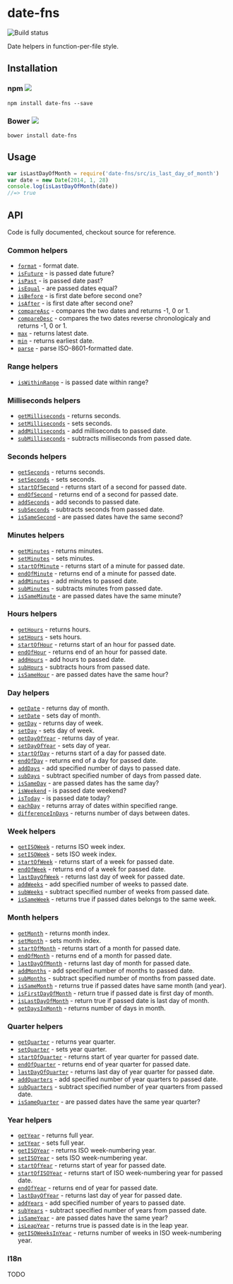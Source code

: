 # date-fns
![Build status](https://badge.buildkite.com/885cb3d3d13dd3c3219b7dc42cdaa8afc14f06ece832eb0ed9.svg)

Date helpers in function-per-file style.

## Installation

### npm [![](http://img.shields.io/npm/v/date-fns.svg)](https://www.npmjs.org/package/date-fns)

```
npm install date-fns --save
```

### Bower ![](http://img.shields.io/bower/v/date-fns.svg)

```
bower install date-fns
```

## Usage

``` javascript
var isLastDayOfMonth = require('date-fns/src/is_last_day_of_month')
var date = new Date(2014, 1, 28)
console.log(isLastDayOfMonth(date))
//=> true
```

## API

Code is fully documented, checkout source for reference.

### Common helpers

* [`format`](./src/format.js) - format date.
* [`isFuture`](./src/is_future.js) - is passed date future?
* [`isPast`](./src/is_future.js) - is passed date past?
* [`isEqual`](./src/is_equal.js) - are passed dates equal?
* [`isBefore`](./src/is_before.js) - is first date before second one?
* [`isAfter`](./src/is_after.js) - is first date after second one?
* [`compareAsc`](./src/compare_asc.js) - compares the two dates and returns -1, 0 or 1.
* [`compareDesc`](./src/compare_desc.js) - compares the two dates reverse chronologicaly and returns -1, 0 or 1.
* [`max`]('./src/max') - returns latest date.
* [`min`]('./src/min') - returns earliest date.
* [`parse`](./src/parse.js) - parse ISO-8601-formatted date.

### Range helpers

* [`isWithinRange`](./src/is_within_range.js) - is passed date within range?

### Milliseconds helpers

* [`getMilliseconds`](./src/get_milliseconds.js) - returns seconds.
* [`setMilliseconds`](./src/set_milliseconds.js) - sets seconds.
* [`addMilliseconds`](./src/add_milliseconds.js) - add milliseconds to passed date.
* [`subMilliseconds`](./src/sub_milliseconds.js) - subtracts milliseconds from passed date.

### Seconds helpers

* [`getSeconds`](./src/get_seconds.js) - returns seconds.
* [`setSeconds`](./src/set_seconds.js) - sets seconds.
* [`startOfSecond`](./src/start_of_second.js) - returns start of a second for passed date.
* [`endOfSecond`](./src/end_of_second.js) - returns end of a second for passed date.
* [`addSeconds`](./src/add_seconds.js) - add seconds to passed date.
* [`subSeconds`](./src/sub_seconds.js) - subtracts seconds from passed date.
* [`isSameSecond`](./src/is_same_second.js) - are passed dates have the same second?

### Minutes helpers

* [`getMinutes`](./src/get_minutes.js) - returns minutes.
* [`setMinutes`](./src/set_minutes.js) - sets minutes.
* [`startOfMinute`](./src/start_of_minute.js) - returns start of a minute for passed date.
* [`endOfMinute`](./src/end_of_minute.js) - returns end of a minute for passed date.
* [`addMinutes`](./src/add_minutes.js) - add minutes to passed date.
* [`subMinutes`](./src/sub_minutes.js) - subtracts minutes from passed date.
* [`isSameMinute`](./src/is_same_minute.js) - are passed dates have the same minute?

### Hours helpers

* [`getHours`](./src/get_hours.js) - returns hours.
* [`setHours`](./src/set_hours.js) - sets hours.
* [`startOfHour`](./src/start_of_hour.js) - returns start of an hour for passed date.
* [`endOfHour`](./src/end_of_hour.js) - returns end of an hour for passed date.
* [`addHours`](./src/add_hours.js) - add hours to passed date.
* [`subHours`](./src/sub_hours.js) - subtracts hours from passed date.
* [`isSameHour`](./src/is_same_hour.js) - are passed dates have the same hour?

### Day helpers

* [`getDate`](./src/get_date.js) - returns day of month.
* [`setDate`](./src/set_date.js) - sets day of month.
* [`getDay`](./src/get_day.js) - returns day of week.
* [`setDay`](./src/set_day.js) - sets day of week.
* [`getDayOfYear`](./src/get_day_of_year.js) - returns day of year.
* [`setDayOfYear`](./src/set_day_of_year.js) - sets day of year.
* [`startOfDay`](./src/start_of_day.js) - returns start of a day for passed date.
* [`endOfDay`](./src/end_of_day.js) - returns end of a day for passed date.
* [`addDays`](./src/add_days.js) - add specified number of days to passed date.
* [`subDays`](./src/sub_days.js) - subtract specified number of days from passed date.
* [`isSameDay`](./src/is_same_day.js) - are passed dates has the same day?
* [`isWeekend`](./src/is_weekend.js) - is passed date weekend?
* [`isToday`](./src/is_today.js) - is passed date today?
* [`eachDay`](./src/each_day.js) - returns array of dates within specified range.
* [`differenceInDays`](./src/difference_in_days.js) - returns number of days between dates.

### Week helpers

* [`getISOWeek`](./src/get_iso_week.js) - returns ISO week index.
* [`setISOWeek`](./src/set_iso_week.js) - sets ISO week index.
* [`startOfWeek`](./src/start_of_week.js) - returns start of a week for passed date.
* [`endOfWeek`](./src/end_of_week.js) - returns end of a week for passed date.
* [`lastDayOfWeek`](./src/last_day_of_week.js) - returns last day of week for passed date.
* [`addWeeks`](./src/add_weeks.js) - add specified number of weeks to passed date.
* [`subWeeks`](./src/sub_weeks.js) - subtract specified number of weeks from passed date.
* [`isSameWeek`](./src/is_same_week.js) - returns true if passed dates belongs to the same week.

### Month helpers

* [`getMonth`](./src/get_month.js) - returns month index.
* [`setMonth`](./src/set_month.js) - sets month index.
* [`startOfMonth`](./src/start_of_month.js) - returns start of a month for passed date.
* [`endOfMonth`](./src/end_of_month.js) - returns end of a month for passed date.
* [`lastDayOfMonth`](./src/last_day_of_month.js) - returns last day of month for passed date.
* [`addMonths`](./src/add_months.js) - add specified number of months to passed date.
* [`subMonths`](./src/sub_months.js) - subtract specified number of months from passed date.
* [`isSameMonth`](./src/is_same_month.js) - returns true if passed dates have same month (and year).
* [`isFirstDayOfMonth`](./src/is_first_day_of_month.js) - return true if passed date is first day of month.
* [`isLastDayOfMonth`](./src/is_last_day_of_month.js) - return true if passed date is last day of month.
* [`getDaysInMonth`](./src/get_days_in_month.js) - returns number of days in month.

### Quarter helpers

* [`getQuarter`](./src/get_quarter.js) - returns year quarter.
* [`setQuarter`](./src/set_quarter.js) - sets year quarter.
* [`startOfQuarter`](./src/start_of_quarter.js) - returns start of year quarter for passed date.
* [`endOfQuarter`](./src/end_of_quarter.js) - returns end of year quarter for passed date.
* [`lastDayOfQuarter`](./src/last_day_of_quarter.js) - returns last day of year quarter for passed date.
* [`addQuarters`](./src/add_quarters.js) - add specified number of year quarters to passed date.
* [`subQuarters`](./src/sub_quarters.js) - subtract specified number of year quarters from passed date.
* [`isSameQuarter`](./src/is_same_quarter.js) - are passed dates have the same year quarter?

### Year helpers

* [`getYear`](./src/set_year.js) - returns full year.
* [`setYear`](./src/set_year.js) - sets full year.
* [`getISOYear`](./src/get_iso_year.js) - returns ISO week-numbering year.
* [`setISOYear`](./src/set_iso_year.js) - sets ISO week-numbering year.
* [`startOfYear`](./src/start_of_year.js) - returns start of year for passed date.
* [`startOfISOYear`](./src/start_of_iso_year.js) - returns start of ISO week-numbering year for passed date.
* [`endOfYear`](./src/end_of_year.js) - returns end of year for passed date.
* [`lastDayOfYear`](./src/last_day_of_year.js) - returns last day of year for passed date.
* [`addYears`](./src/add_years.js) - add specified number of years to passed date.
* [`subYears`](./src/sub_years.js) - subtract specified number of years from passed date.
* [`isSameYear`](./src/is_same_year.js) - are passed dates have the same year?
* [`isLeapYear`](./src/is_leap_year.js) - returns true is passed date is in the leap year.
* [`getISOWeeksInYear`]('./src/get_iso_weeks_in_year') - returns number of weeks in ISO week-numbering year.

### I18n

TODO


